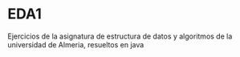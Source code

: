 # EDA1
Ejercicios de la asignatura de estructura de datos y algoritmos de la universidad de Almeria, resueltos en java
